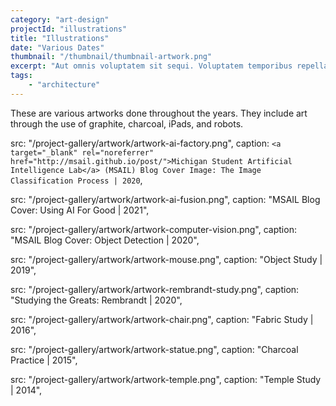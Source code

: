 ```yaml
---
category: "art-design"
projectId: "illustrations"
title: "Illustrations"
date: "Various Dates"
thumbnail: "/thumbnail/thumbnail-artwork.png"
excerpt: "Aut omnis voluptatem sit sequi. Voluptatem temporibus repellat voluptatem voluptatibus enim voluptas necessitatibus. Aut quasi sunt dolor. Commodi dolores saepe asperiores beatae voluptate corporis est ea voluptatem. Enim quo sed et sint aspernatur distinctio qui quam."
tags: 
    - "architecture"
---
```


These are various artworks done throughout the years. They include art through the use of graphite, charcoal, iPads, and robots.

src: "/project-gallery/artwork/artwork-ai-factory.png",
caption:
`<a target="_blank" rel="noreferrer" href="http://msail.github.io/post/">Michigan Student Artificial Intelligence Lab</a> (MSAIL) Blog Cover Image: The Image Classification Process | 2020`,


src: "/project-gallery/artwork/artwork-ai-fusion.png",
caption: "MSAIL Blog Cover: Using AI For Good | 2021",


src: "/project-gallery/artwork/artwork-computer-vision.png",
caption: "MSAIL Blog Cover: Object Detection | 2020",


src: "/project-gallery/artwork/artwork-mouse.png",
caption: "Object Study | 2019",


src: "/project-gallery/artwork/artwork-rembrandt-study.png",
caption: "Studying the Greats: Rembrandt | 2020",


src: "/project-gallery/artwork/artwork-chair.png",
caption: "Fabric Study | 2016",


src: "/project-gallery/artwork/artwork-statue.png",
caption: "Charcoal Practice | 2015",


src: "/project-gallery/artwork/artwork-temple.png",
caption: "Temple Study | 2014",
